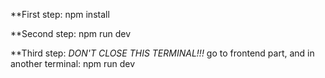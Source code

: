**First step:
    npm install

**Second step:
    npm run dev


**Third step:
    *DON'T CLOSE THIS TERMINAL!!!*
    go to frontend part, and in another terminal: npm run dev
